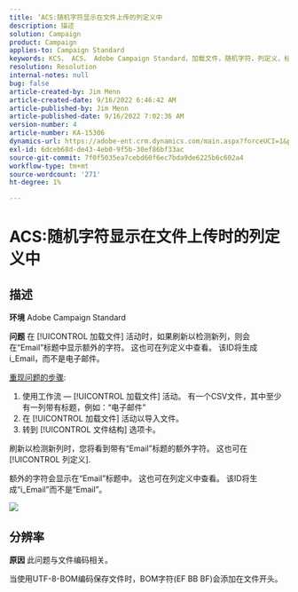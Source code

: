 ```yaml
---
title: ‘ACS:随机字符显示在文件上传的列定义中
description: 描述
solution: Campaign
product: Campaign
applies-to: Campaign Standard
keywords: KCS， ACS， Adobe Campaign Standard，加载文件，随机字符，列定义，标签， ID，文件上传，加载活动
resolution: Resolution
internal-notes: null
bug: false
article-created-by: Jim Menn
article-created-date: 9/16/2022 6:46:42 AM
article-published-by: Jim Menn
article-published-date: 9/16/2022 7:02:36 AM
version-number: 4
article-number: KA-15306
dynamics-url: https://adobe-ent.crm.dynamics.com/main.aspx?forceUCI=1&pagetype=entityrecord&etn=knowledgearticle&id=40695b52-8b35-ed11-9db1-0022480866ad
exl-id: 6dceb68d-de43-4eb0-9f5b-30ef86bf33ac
source-git-commit: 7f0f5035ea7cebd60f6ec7bda9de6225b6c602a4
workflow-type: tm+mt
source-wordcount: '271'
ht-degree: 1%

---
```


# ACS:随机字符显示在文件上传时的列定义中

## 描述


<b>环境</b>
Adobe Campaign Standard

<b>问题</b>
在 [!UICONTROL 加载文件] 活动时，如果刷新以检测新列，则会在“Email”标题中显示额外的字符。
这也可在列定义中查看。
该ID将生成i_Email，而不是电子邮件。

<u>重现问题的步骤</u>:

1. 使用工作流 — [!UICONTROL 加载文件] 活动。
有一个CSV文件，其中至少有一列带有标题，例如：“电子邮件”
2. 在 [!UICONTROL 加载文件] 活动以导入文件。
3. 转到 [!UICONTROL 文件结构] 选项卡。

刷新以检测新列时，您将看到带有“Email”标题的额外字符。
这也可在 [!UICONTROL 列定义].

额外的字符会显示在“Email”标题中。
这也可在列定义中查看。
该ID将生成“i_Email”而不是“Email”。

![](https://support.neolane.net/nl/jsp/previewFile.jsp?md5=0b4065125940743e01772361c3de7a42&amp;amp;ext=png&amp;amp;contentType=image/png&amp;amp;fileName=Load%20File%20Screen%20shot.png&amp;amp;__sessiontoken=___T6lIC6yifQm9PSg+71ewRkrmB1/tfKMdlN13lb9GkQA1d2ToxnddGEqJttAdN7IYNTQuGId1i+dlfO5r/nPKE5ad+kz0e8dAXoH4VqdvidxXXwq7EkJUIAIA)


## 分辨率


<b>原因</b>
此问题与文件编码相关。

当使用UTF-8-BOM编码保存文件时，BOM字符(EF BB BF)会添加在文件开头。
